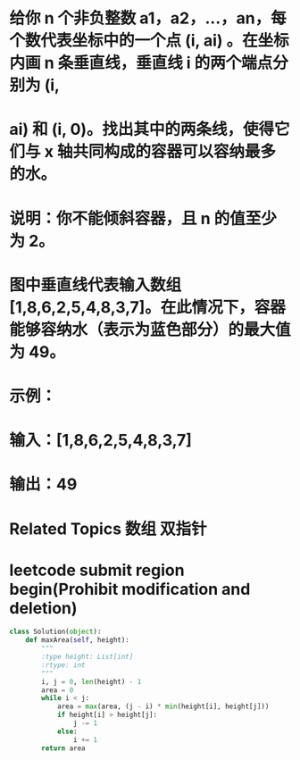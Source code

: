 # 给你 n 个非负整数 a1，a2，...，an，每个数代表坐标中的一个点 (i, ai) 。在坐标内画 n 条垂直线，垂直线 i 的两个端点分别为 (i, 
# ai) 和 (i, 0)。找出其中的两条线，使得它们与 x 轴共同构成的容器可以容纳最多的水。 
#  说明：你不能倾斜容器，且 n 的值至少为 2。 
#  图中垂直线代表输入数组 [1,8,6,2,5,4,8,3,7]。在此情况下，容器能够容纳水（表示为蓝色部分）的最大值为 49。 
#  示例： 
# 
#  输入：[1,8,6,2,5,4,8,3,7]
# 输出：49 
#  Related Topics 数组 双指针

# leetcode submit region begin(Prohibit modification and deletion)

```python
class Solution(object):
    def maxArea(self, height):
        """
        :type height: List[int]
        :rtype: int
        """
        i, j = 0, len(height) - 1
        area = 0
        while i < j:
            area = max(area, (j - i) * min(height[i], height[j]))
            if height[i] > height[j]:
                j -= 1
            else:
                i += 1
        return area
```
